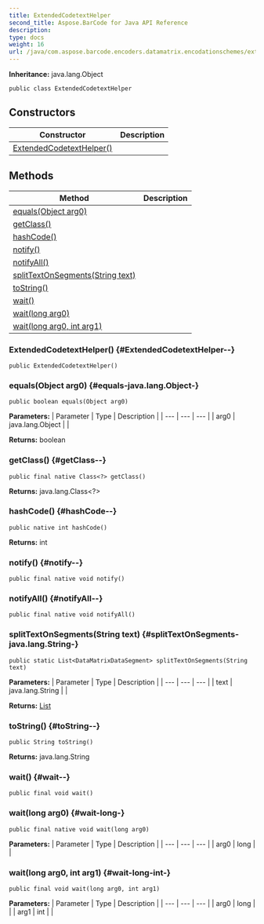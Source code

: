 ```yaml
---
title: ExtendedCodetextHelper
second_title: Aspose.BarCode for Java API Reference
description: 
type: docs
weight: 16
url: /java/com.aspose.barcode.encoders.datamatrix.encodationschemes/extendedcodetexthelper/
---
```

**Inheritance:**
java.lang.Object
```
public class ExtendedCodetextHelper
```
## Constructors

| Constructor | Description |
| --- | --- |
| [ExtendedCodetextHelper()](#ExtendedCodetextHelper--) |  |
## Methods

| Method | Description |
| --- | --- |
| [equals(Object arg0)](#equals-java.lang.Object-) |  |
| [getClass()](#getClass--) |  |
| [hashCode()](#hashCode--) |  |
| [notify()](#notify--) |  |
| [notifyAll()](#notifyAll--) |  |
| [splitTextOnSegments(String text)](#splitTextOnSegments-java.lang.String-) |  |
| [toString()](#toString--) |  |
| [wait()](#wait--) |  |
| [wait(long arg0)](#wait-long-) |  |
| [wait(long arg0, int arg1)](#wait-long-int-) |  |
### ExtendedCodetextHelper() {#ExtendedCodetextHelper--}
```
public ExtendedCodetextHelper()
```


### equals(Object arg0) {#equals-java.lang.Object-}
```
public boolean equals(Object arg0)
```




**Parameters:**
| Parameter | Type | Description |
| --- | --- | --- |
| arg0 | java.lang.Object |  |

**Returns:**
boolean
### getClass() {#getClass--}
```
public final native Class<?> getClass()
```




**Returns:**
java.lang.Class<?>
### hashCode() {#hashCode--}
```
public native int hashCode()
```




**Returns:**
int
### notify() {#notify--}
```
public final native void notify()
```




### notifyAll() {#notifyAll--}
```
public final native void notifyAll()
```




### splitTextOnSegments(String text) {#splitTextOnSegments-java.lang.String-}
```
public static List<DataMatrixDataSegment> splitTextOnSegments(String text)
```




**Parameters:**
| Parameter | Type | Description |
| --- | --- | --- |
| text | java.lang.String |  |

**Returns:**
[List](../../java.util/list)
### toString() {#toString--}
```
public String toString()
```




**Returns:**
java.lang.String
### wait() {#wait--}
```
public final void wait()
```




### wait(long arg0) {#wait-long-}
```
public final native void wait(long arg0)
```




**Parameters:**
| Parameter | Type | Description |
| --- | --- | --- |
| arg0 | long |  |

### wait(long arg0, int arg1) {#wait-long-int-}
```
public final void wait(long arg0, int arg1)
```




**Parameters:**
| Parameter | Type | Description |
| --- | --- | --- |
| arg0 | long |  |
| arg1 | int |  |

